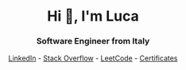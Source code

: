 <h1 align="center">Hi 👋, I'm Luca</h1>
<h3 align="center">Software Engineer from Italy</h3>

<p align="center">
<a href="https://linkedin.com/in/luca-pizzini" target="blank">LinkedIn</a>
-
<a href="https://stackoverflow.com/users/13211263" target="blank">Stack Overflow</a>
-
<a href="https://www.leetcode.com/lpizzinidev" target="blank">LeetCode</a>
-
<a href="https://www.credly.com/users/luca-pizzini.2dd3e8df" target="blank">Certificates</a>
</p>
